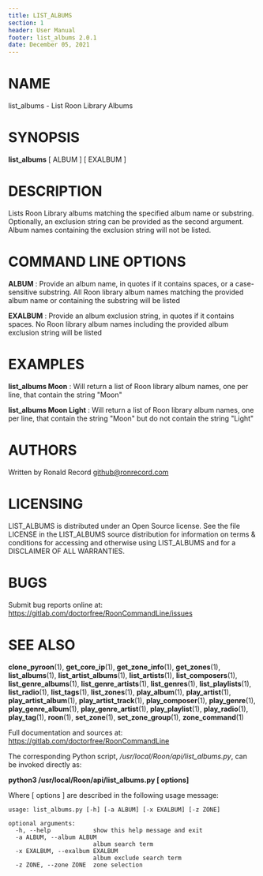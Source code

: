 ```yaml
---
title: LIST_ALBUMS
section: 1
header: User Manual
footer: list_albums 2.0.1
date: December 05, 2021
---
```

# NAME
list_albums - List Roon Library Albums

# SYNOPSIS
**list_albums** [ ALBUM ] [ EXALBUM ]

# DESCRIPTION
Lists Roon Library albums matching the specified album name or substring. Optionally, an exclusion string can be provided as the second argument. Album names containing the exclusion string will not be listed.

# COMMAND LINE OPTIONS
**ALBUM**
: Provide an album name, in quotes if it contains spaces, or a case-sensitive substring. All Roon library album names matching the provided album name or containing the substring will be listed

**EXALBUM**
: Provide an album exclusion string, in quotes if it contains spaces. No Roon library album names including the provided album exclusion string will be listed

# EXAMPLES
**list_albums Moon**
: Will return a list of Roon library album names, one per line, that contain the string "Moon"

**list_albums Moon Light**
: Will return a list of Roon library album names, one per line, that contain the string "Moon" but do not contain the string "Light"

# AUTHORS
Written by Ronald Record github@ronrecord.com

# LICENSING
LIST_ALBUMS is distributed under an Open Source license.
See the file LICENSE in the LIST_ALBUMS source distribution
for information on terms &amp; conditions for accessing and
otherwise using LIST_ALBUMS and for a DISCLAIMER OF ALL WARRANTIES.

# BUGS
Submit bug reports online at: https://gitlab.com/doctorfree/RoonCommandLine/issues

# SEE ALSO
**clone_pyroon**(1), **get_core_ip**(1), **get_zone_info**(1), **get_zones**(1), **list_albums**(1), **list_artist_albums**(1), **list_artists**(1), **list_composers**(1), **list_genre_albums**(1), **list_genre_artists**(1), **list_genres**(1), **list_playlists**(1), **list_radio**(1), **list_tags**(1), **list_zones**(1), **play_album**(1), **play_artist**(1), **play_artist_album**(1), **play_artist_track**(1), **play_composer**(1), **play_genre**(1), **play_genre_album**(1), **play_genre_artist**(1), **play_playlist**(1), **play_radio**(1), **play_tag**(1), **roon**(1), **set_zone**(1), **set_zone_group**(1), **zone_command**(1)

Full documentation and sources at: https://gitlab.com/doctorfree/RoonCommandLine

The corresponding Python script, */usr/local/Roon/api/list_albums.py*,
can be invoked directly as:

**python3 /usr/local/Roon/api/list_albums.py [ options]**

Where [ options ] are described in the following usage message:

~~~~
usage: list_albums.py [-h] [-a ALBUM] [-x EXALBUM] [-z ZONE]

optional arguments:
  -h, --help            show this help message and exit
  -a ALBUM, --album ALBUM
                        album search term
  -x EXALBUM, --exalbum EXALBUM
                        album exclude search term
  -z ZONE, --zone ZONE  zone selection
~~~~
